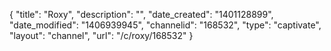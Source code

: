 {
    "title": "Roxy",
    "description": "",
    "date_created": "1401128899",
    "date_modified": "1406939945",
    "channelid": "168532",
    "type": "captivate",
    "layout": "channel",
    "url": "\/c\/roxy\/168532"
}